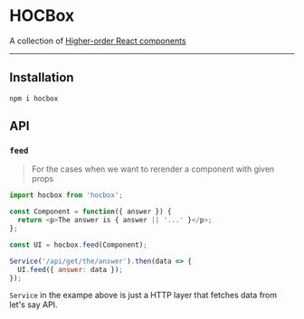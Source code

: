 # HOCBox

A collection of [Higher-order React components](https://github.com/krasimir/react-in-patterns/tree/master/patterns/higher-order-components)

---

## Installation

`npm i hocbox`

## API

### `feed`

> For the cases when we want to rerender a component with given props

```js
import hocbox from 'hocbox';

const Component = function({ answer }) {
  return <p>The answer is { answer || '...' }</p>;
};

const UI = hocbox.feed(Component);

Service('/api/get/the/answer').then(data => {
  UI.feed({ answer: data });
});
```

`Service` in the exampe above is just a HTTP layer that fetches data from let's say API.
